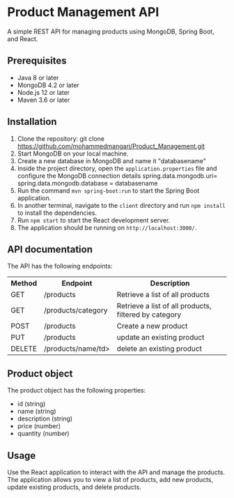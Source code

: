 
# Product Management API

A simple REST API for managing products using MongoDB, Spring Boot, and React.

## Prerequisites

- Java 8 or later
- MongoDB 4.2 or later
- Node.js 12 or later
- Maven 3.6 or later

## Installation

1. Clone the repository:
   git clone https://github.com/mohammedmangari/Product_Management.git
2. Start MongoDB on your local machine.
3. Create a new database in MongoDB and name it "databasename"
4. Inside the project directory, open the `application.properties` file and configure the MongoDB connection details
     spring.data.mongodb.uri=
     spring.data.mongodb.database = databasename
5. Run the command `mvn spring-boot:run` to start the Spring Boot application.
6. In another terminal, navigate to the `client` directory and run `npm install` to install the dependencies.
7. Run `npm start` to start the React development server.
8. The application should be running on `http://localhost:3000/`.

## API documentation
The API has the following endpoints:

<table>
  <tr><th>Method </th><th> Endpoint</th><th>  Description</th></tr>
  <tr><td> GET  </td><td>  /products </td>	<td>Retrieve a list of all products </td> </tr>
  <tr><td> GET  </td> 	<td>/products/category </td> <td>Retrieve a list of all products, filtered by category </td></tr>
  <tr><td> POST </td>  <td>/products </td> <td> Create a new product  </td>
  <tr><td> PUT  </td> <td>	/products </td>	<td>update an existing product  </td></tr>
  <tr> <td>DELETE</td> <td>/products/name/td> <td> delete an existing product </td></tr>
  </table>



## Product object
The product object has the following properties:
  - id (string)
  - name (string)
  - description (string)
  - price (number)
  - quantity (number)

## Usage
Use the React application to interact with the API and manage the products. The application allows you to view a list of products, add new products, update existing products, and delete products.





